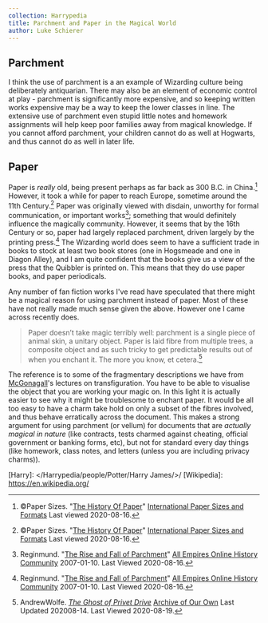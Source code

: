 ```yaml
---
collection: Harrypedia
title: Parchment and Paper in the Magical World
author: Luke Schierer
---
```


## Parchment

I think the use of parchment is a an example of Wizarding culture being
deliberately antiquarian. There may also be an element of economic control at
play - parchment is significantly more expensive, and so keeping written works
expensive may be a way to keep the lower classes in line. The extensive use of
parchment even stupid little notes and homework assignments will help keep poor
families away from magical knowledge. If you cannot afford parchment, your
children cannot do as well at Hogwarts, and thus cannot do as well in later life.

## Paper

Paper is _really_ old, being present perhaps as far back as 300 B.C. in
China.[^200816-7] However, it took a while for paper to reach Europe, sometime
around the 11th Century.[^200816-8] Paper was originally viewed with disdain,
unworthy for formal communication, or important works[^200816-9]; something that
would definitely influence the magically community. However, it seems that by the
16th Century or so, paper had largely replaced parchment, driven largely by the
printing press.[^200816-10] The Wizarding world does seem to have a sufficient
trade in books to stock at least two book stores (one in Hogsmeade and one in
Diagon Alley), and I am quite confident that the books give us a view of the press
that the Quibbler is printed on. This means that they do use paper books, and
paper periodicals.

Any number of fan fiction works I've read have speculated that there might be a
magical reason for using parchment instead of paper. Most of these have not
really made much sense given the above. However one I came across recently
does.

> Paper doesn’t take magic terribly well: parchment is a single piece of
> animal skin, a unitary object. Paper is laid fibre from multiple trees, a
> composite object and as such tricky to get predictable results out of when you
> enchant it. The more you know, et cetera.[^200819-1]

The reference is to some of the fragmentary descriptions we have from
[McGonagall]'s lectures on transfiguration. You have to be able to visualise
the object that you are working your magic on. In this light it is actually
easier to see why it might be troublesome to enchant paper. It would be all
too easy to have a charm take hold on only a subset of the fibres involved, and
thus behave erratically across the document. This makes a strong argument for
using parchment (or vellum) for documents that are _actually magical in nature_
(like contracts, tests charmed against cheating, official government or banking
forms, etc), but not for standard every day things (like homework, class notes,
and letters (unless you are including privacy charms)).

[McGonagall]: /Harrypedia/people/McGonagall/Minerva/
[Dip pen]: https://en.wikipedia.org/wiki/Dip_pen

[Harry]: </Harrypedia/people/Potter/Harry James/>/
[Wikipedia]: https://en.wikipedia.org/

[^230804]: citation needed.

[^200819-1]:
    AndrewWolfe. _[The Ghost of Privet Drive](https://archiveofourown.org/works/21500365)_
    [Archive of Our Own](https://archiveofourown.org) Last Updated 202008-14. Last Viewed 2020-08-19.

[^200816-3]:
    Sinyk. _[Angry Harry and the Seven](https://www.fanfiction.net/s/9750991)_
    [FanFiction](https://www.fanfiction.net/). Last Updated 2013-10-22. Last Viewed
    2020-08-16.

[^200816-4]:
    [Wikipedia](https://en.wikipedia.org/).
    "[Dip pen]" Last Edited 2020-07-24. Last Viewed 2020-08-16

[^200816-5]:
    [Wikipedia](https://en.wikipedia.org/).
    "[Dip pen]" Last Edited 2020-07-24. Last
    Viewed 2020-08-16

[^200816-6]:
    [Wikipedia](https://en.wikipedia.org/).
    "[Dip pen]" Last Edited 2020-07-24. Last
    Viewed 2020-08-16

[^200816-7]:
    ©Paper Sizes. "[The History Of Paper](https://www.papersizes.org/paper-history-overview.htm)"
    [International Paper Sizes and Formats](https://www.papersizes.org/) Last viewed 2020-08-16.

[^200816-8]:
    ©Paper Sizes. "[The History Of Paper](https://www.papersizes.org/paper-history-overview.htm)"
    [International Paper Sizes and Formats](https://www.papersizes.org/) Last viewed
    2020-08-16.

[^200816-9]:
    Reginmund. "[The Rise and Fall of Parchment](http://www.allempires.com/article/index.php?q=parchment)"
    [All Empires Online History Community](http://www.allempires.com/) 2007-01-10. Last Viewed 2020-08-16.

[^200816-10]:
    Reginmund. "[The Rise and Fall of Parchment](https://web.archive.org/web/20170108075941/http://www.allempires.com/article/index.php?q=parchment)"
    [All Empires Online History Community](https://web.archive.org/web/20170220191707/http://www.allempires.com/) 2007-01-10.
    Last Viewed 2020-08-16.

[^210220-2]: you see this in a number of works, but I currently remember:

    - Shygui. _[A Fateful Walk](https://www.fanfiction.net/s/12150047)_
      [Chapter 8](https://www.fanfiction.net/s/12150047/8/A-Fateful-Walk).
      Updated: 2018-09-05; Published: 2016-09-15; Last Viewed: 2021-02-20.
    - Sinyk. _[Angry Harry and the Seven](https://www.fanfiction.net/s/9750991)_
      [Chapter 7](https://www.fanfiction.net/s/9750991/17/Angry-Harry-and-the-Seven)
      Updated: 2013-10-22; Published: 2013-10-09; Last Viewed 2021-02-20.
